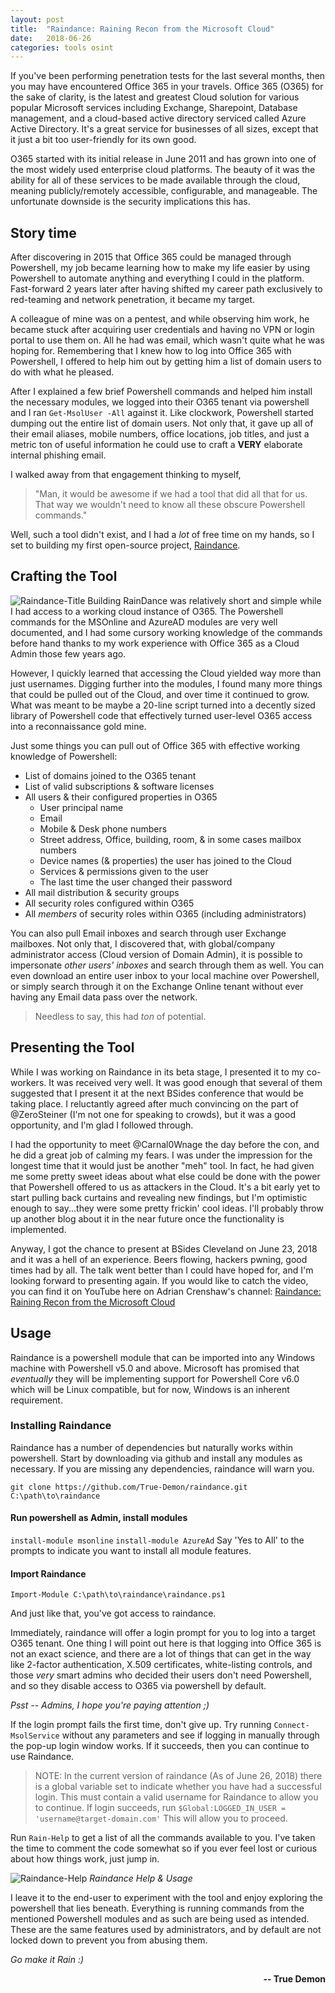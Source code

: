 ```yaml
---
layout: post
title:  "Raindance: Raining Recon from the Microsoft Cloud"
date:   2018-06-26
categories: tools osint
---
```


If you've been performing penetration tests for the last several months, then you may have encountered Office 365 in your travels. Office 365 (O365) for the sake of clarity, is the latest and greatest Cloud solution for various popular Microsoft services including Exchange, Sharepoint, Database management, and a cloud-based active directory serviced called Azure Active Directory. It's a great service for businesses of all sizes, except that it just a bit too user-friendly for its own good.

O365 started with its initial release in June 2011 and has grown into one of the most widely used enterprise cloud platforms. The beauty of it was the ability for all of these services to be made available through the cloud, meaning publicly/remotely accessible, configurable, and manageable. The unfortunate downside is the security implications this has.

## Story time
After discovering in 2015 that Office 365 could be managed through Powershell, my job became learning how to make my life easier by using Powershell to automate anything and everything I could in the platform. Fast-forward 2 years later after having shifted my career path exclusively to red-teaming and network penetration, it became my target.

A colleague of mine was on a pentest, and while observing him work, he became stuck after acquiring user credentials and having no VPN or login portal to use them on. All he had was email, which wasn't quite what he was hoping for. Remembering that I knew how to log into Office 365 with Powershell, I offered to help him out by getting him a list of domain users to do with what he pleased.

After I explained a few brief Powershell commands and helped him install the necessary modules, we logged into their O365 tenant via powershell and I ran `Get-MsolUser -All` against it. Like clockwork, Powershell started dumping out the entire list of domain users. Not only that, it gave up all of their email aliases, mobile numbers, office locations, job titles, and just a metric ton of useful information he could use to craft a **VERY** elaborate internal phishing email.

I walked away from that engagement thinking to myself,

> "Man, it would be awesome if we had a tool that did all that for us. That way we wouldn't need to know all these obscure Powershell commands."

Well, such a tool didn't exist, and I had a *lot* of free time on my hands, so I set to building my first open-source project, [Raindance](https://github.com/True-Demon/Raindance).

## Crafting the Tool
![Raindance-Title](/images/raindance/Raindance-Title.png)
Building RainDance was relatively short and simple while I had access to a working cloud instance of O365. The Powershell commands for the MSOnline and AzureAD modules are very well documented, and I had some cursory working knowledge of the commands before hand thanks to my work experience with Office 365 as a Cloud Admin those few years ago.

However, I quickly learned that accessing the Cloud yielded way more than just usernames. Digging further into the modules, I found many more things that could be pulled out of the Cloud, and over time it continued to grow. What was meant to be maybe a 20-line script turned into a decently sized library of Powershell code that effectively turned user-level O365 access into a reconnaissance gold mine.

Just some things you can pull out of Office 365 with effective working knowledge of Powershell:

* List of domains joined to the O365 tenant
* List of valid subscriptions & software licenses
* All users & their configured properties in O365
  - User principal name
  - Email
  - Mobile & Desk phone numbers
  - Street address, Office, building, room, & in some cases mailbox numbers
  - Device names (& properties) the user has joined to the Cloud
  - Services & permissions given to the user
  - The last time the user changed their password
* All mail distribution & security groups
* All security roles configured within O365
* All *members* of security roles within O365 (including administrators)

You can also pull Email inboxes and search through user Exchange mailboxes. Not only that, I discovered that, with global/company administrator access (Cloud version of Domain Admin), it is possible to impersonate *other users' inboxes* and search through them as well. You can even download an entire user inbox to your local machine over Powershell, or simply search through it on the Exchange Online tenant without ever having any Email data pass over the network.

> Needless to say, this had *ton* of potential.

## Presenting the Tool

While I was working on Raindance in its beta stage, I presented it to my co-workers. It was received very well. It was good enough that several of them suggested that I present it at the next BSides conference that would be taking place. I reluctantly agreed after much convincing on the part of @ZeroSteiner (I'm not one for speaking to crowds), but it was a good opportunity, and I'm glad I followed through.

I had the opportunity to meet @Carnal0Wnage the day before the con, and he did a great job of calming my fears. I was under the impression for the longest time that it would just be another "meh" tool. In fact, he had given me some pretty sweet ideas about what else could be done with the power that Powershell offered to us as attackers in the Cloud. It's a bit early yet to start pulling back curtains and revealing new findings, but I'm optimistic enough to say...they were some pretty frickin' cool ideas. I'll probably throw up another blog about it in the near future once the functionality is implemented.

Anyway, I got the chance to present at BSides Cleveland on June 23, 2018 and it was a hell of an experience. Beers flowing, hackers pwning, good times had by all. The talk went better than I could have hoped for, and I'm looking forward to presenting again. If you would like to catch the video, you can find it on YouTube here on Adrian Crenshaw's channel: [Raindance: Raining Recon from the Microsoft Cloud](https://www.youtube.com/watch?v=VHPZ2YU351M)

## Usage

Raindance is a powershell module that can be imported into any Windows machine with Powershell v5.0 and above. Microsoft has promised that *eventually* they will be implementing support for Powershell Core v6.0 which will be Linux compatible, but for now, Windows is an inherent requirement.

### Installing Raindance
Raindance has a number of dependencies but naturally works within powershell. Start by downloading via github and install any modules as necessary. If you are missing any dependencies, raindance will warn you.

`git clone https://github.com/True-Demon/raindance.git C:\path\to\raindance`

#### Run powershell as Admin, install modules
`install-module msonline`
`install-module AzureAd`
Say 'Yes to All' to the prompts to indicate you want to install all module features.

#### Import Raindance
`Import-Module C:\path\to\raindance\raindance.ps1`

And just like that, you've got access to raindance.

Immediately, raindance will offer a login prompt for you to log into a target O365 tenant. One thing I will point out here is that logging into Office 365 is not an exact science, and there are a lot of things that can get in the way like 2-factor authentication, X.509 certificates, white-listing controls, and those *very* smart admins who decided their users don't need Powershell, and so they disable access to O365 via powershell by default. 

*Psst -- Admins, I hope you're paying attention ;)*

If the login prompt fails the first time, don't give up. Try running `Connect-MsolService` without any parameters and see if logging in manually through the pop-up login window works. If it succeeds, then you can continue to use Raindance.

> NOTE: In the current version of raindance (As of June 26, 2018) there is a global variable set to indicate whether you have had a successful login. This must contain a valid username for Raindance to allow you to continue. If login succeeds, run
`$Global:LOGGED_IN_USER = 'username@target-domain.com'`
This will allow you to proceed.

Run `Rain-Help` to get a list of all the commands available to you. I've taken the time to comment the code somewhat so if you ever feel lost or curious about how things work, just jump in.

![Raindance-Help](/images/raindance/Raindance-Help.png)
*Raindance Help & Usage*

I leave it to the end-user to experiment with the tool and enjoy exploring the powershell that lies beneath. Everything is running commands from the mentioned Powershell modules and as such are being used as intended. These are the same features used by administrators, and by default are not locked down to prevent you from abusing them.

*Go make it Rain :)*

<p style="text-align:right;"><b>-- True Demon</b></p>

